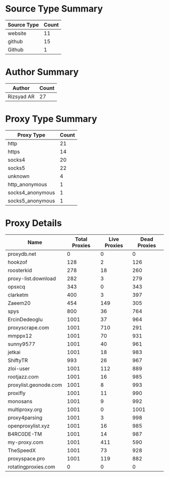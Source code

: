 # Source Type Summary

| Source Type | Count |
|-------------|-------|
| website | 11 |
| github | 15 |
| Github | 1 |


# Author Summary

| Author | Count |
|--------|-------|
| Rizsyad AR | 27 |


# Proxy Type Summary

| Proxy Type | Count |
|------------|-------|
| http | 21 |
| https | 14 |
| socks4 | 20 |
| socks5 | 22 |
| unknown | 4 |
| http_anonymous | 1 |
| socks4_anonymous | 1 |
| socks5_anonymous | 1 |


# Proxy Details

| Name | Total Proxies | Live Proxies | Dead Proxies |
|------|---------------|--------------|---------------|
| proxydb.net | 0 | 0 | 0 |
| hookzof | 128 | 2 | 126 |
| roosterkid | 278 | 18 | 260 |
| proxy-list.download | 282 | 3 | 279 |
| opsxcq | 343 | 0 | 343 |
| clarketm | 400 | 3 | 397 |
| Zaeem20 | 454 | 149 | 305 |
| spys | 800 | 36 | 764 |
| ErcinDedeoglu | 1001 | 37 | 964 |
| proxyscrape.com | 1001 | 710 | 291 |
| mmppx12 | 1001 | 70 | 931 |
| sunny9577 | 1001 | 40 | 961 |
| jetkai | 1001 | 18 | 983 |
| ShiftyTR | 993 | 26 | 967 |
| zloi-user | 1001 | 112 | 889 |
| rootjazz.com | 1001 | 16 | 985 |
| proxylist.geonode.com | 1001 | 8 | 993 |
| proxifly | 1001 | 11 | 990 |
| monosans | 1001 | 9 | 992 |
| multiproxy.org | 1001 | 0 | 1001 |
| proxy4parsing | 1001 | 3 | 998 |
| openproxylist.xyz | 1001 | 16 | 985 |
| B4RC0DE-TM | 1001 | 14 | 987 |
| my-proxy.com | 1001 | 411 | 590 |
| TheSpeedX | 1001 | 73 | 928 |
| proxyspace.pro | 1001 | 119 | 882 |
| rotatingproxies.com | 0 | 0 | 0 |
